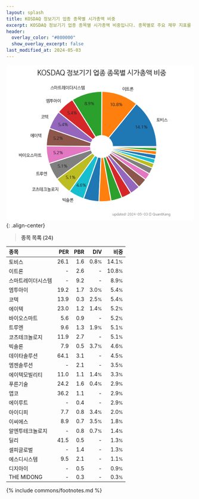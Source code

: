 ```yaml
---
layout: splash
title: KOSDAQ 정보기기 업종 종목별 시가총액 비중
excerpt: KOSDAQ 정보기기 업종 종목별 시가총액 비중입니다. 종목별로 주요 재무 지표를 함께 표시합니다.
header:
  overlay_color: "#800000"
  show_overlay_excerpt: false
last_modified_at: 2024-05-03
---
```



![KOSDAQ 정보기기 업종 종목별 시가총액 비중](/stats/sector/images/kosdaq_업종_정보기기_종목.png){: .align-center}


> **종목 목록 (24)**<a id="list"></a>

| **종목** | **PER** | **PBR** | **DIV** | **비중** |
| :------- | ------: | ------: | ------: | -------: |
| 토비스 | 26.1 | 1.6 | 0.8<small>%</small> | 14.1<small>%</small> |
| 이트론 | - | 2.6 | - | 10.8<small>%</small> |
| 스마트레이더시스템 | - | 9.2 | - | 8.9<small>%</small> |
| 엠투아이 | 19.2 | 1.7 | 3.0<small>%</small> | 5.4<small>%</small> |
| 코텍 | 13.9 | 0.3 | 2.5<small>%</small> | 5.4<small>%</small> |
| 에이텍 | 23.0 | 1.2 | 1.4<small>%</small> | 5.2<small>%</small> |
| 바이오스마트 | 5.6 | 0.9 | - | 5.2<small>%</small> |
| 트루엔 | 9.6 | 1.3 | 1.9<small>%</small> | 5.1<small>%</small> |
| 코츠테크놀로지 | 11.9 | 2.7 | - | 5.1<small>%</small> |
| 빅솔론 | 7.9 | 0.5 | 3.7<small>%</small> | 4.6<small>%</small> |
| 데이타솔루션 | 64.1 | 3.1 | - | 4.5<small>%</small> |
| 엠젠솔루션 | - | 2.1 | - | 3.5<small>%</small> |
| 에이텍모빌리티 | 11.0 | 1.1 | 1.4<small>%</small> | 3.3<small>%</small> |
| 푸른기술 | 24.2 | 1.6 | 0.4<small>%</small> | 2.9<small>%</small> |
| 앱코 | 36.2 | 1.1 | - | 2.9<small>%</small> |
| 에이루트 | - | 0.4 | - | 2.9<small>%</small> |
| 아이디피 | 7.7 | 0.8 | 3.4<small>%</small> | 2.0<small>%</small> |
| 이씨에스 | 8.9 | 0.7 | 3.5<small>%</small> | 1.8<small>%</small> |
| 알엔투테크놀로지 | - | 0.8 | 0.7<small>%</small> | 1.4<small>%</small> |
| 딜리 | 41.5 | 0.5 | - | 1.3<small>%</small> |
| 셀피글로벌 | - | 1.4 | - | 1.3<small>%</small> |
| 에스디시스템 | 9.5 | 2.1 | - | 1.1<small>%</small> |
| 디지아이 | - | 0.5 | - | 0.9<small>%</small> |
| THE MIDONG | - | 0.3 | - | 0.3<small>%</small> |

{% include commons/footnotes.md %}